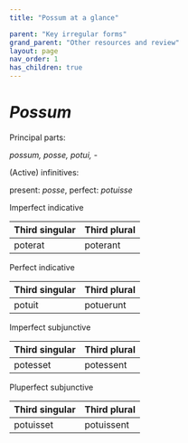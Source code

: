```yaml
---
title: "Possum at a glance"

parent: "Key irregular forms"
grand_parent: "Other resources and review"
layout: page
nav_order: 1
has_children: true
---
```


# *Possum*

Principal parts:

*possum, posse, potui, -*

(Active) infinitives:

present: *posse*, perfect: *potuisse*



Imperfect indicative

| Third singular | Third plural |
| --- | --- |
| poterat | poterant |

Perfect indicative

| Third singular | Third plural |
| --- | --- |
| potuit | potuerunt |


Imperfect subjunctive

| Third singular | Third plural |
| --- | --- |
| potesset | potessent |


Pluperfect subjunctive

| Third singular | Third plural |
| --- | --- |
| potuisset | potuissent |